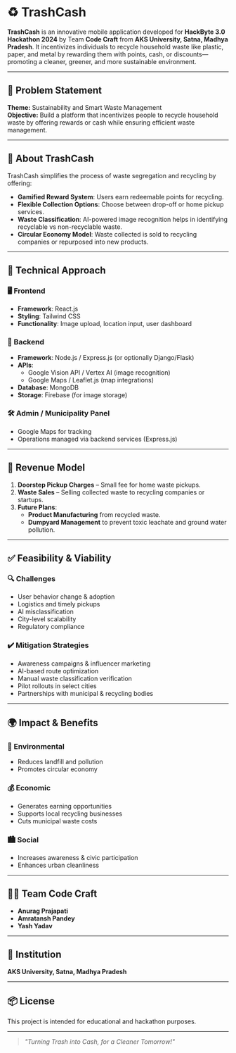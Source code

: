 # ♻️ TrashCash

**TrashCash** is an innovative mobile application developed for **HackByte 3.0 Hackathon 2024** by Team **Code Craft** from **AKS University, Satna, Madhya Pradesh**. It incentivizes individuals to recycle household waste like plastic, paper, and metal by rewarding them with points, cash, or discounts—promoting a cleaner, greener, and more sustainable environment.

---

## 🚀 Problem Statement

**Theme:** Sustainability and Smart Waste Management  
**Objective:** Build a platform that incentivizes people to recycle household waste by offering rewards or cash while ensuring efficient waste management.

---

## 📱 About TrashCash

TrashCash simplifies the process of waste segregation and recycling by offering:

- **Gamified Reward System**: Users earn redeemable points for recycling.
- **Flexible Collection Options**: Choose between drop-off or home pickup services.
- **Waste Classification**: AI-powered image recognition helps in identifying recyclable vs non-recyclable waste.
- **Circular Economy Model**: Waste collected is sold to recycling companies or repurposed into new products.

---

## 🧠 Technical Approach

### 🖥️ Frontend
- **Framework**: React.js
- **Styling**: Tailwind CSS
- **Functionality**: Image upload, location input, user dashboard

### 🔧 Backend
- **Framework**: Node.js / Express.js (or optionally Django/Flask)
- **APIs**: 
  - Google Vision API / Vertex AI (image recognition)
  - Google Maps / Leaflet.js (map integrations)
- **Database**: MongoDB
- **Storage**: Firebase (for image storage)

### 🛠️ Admin / Municipality Panel
- Google Maps for tracking
- Operations managed via backend services (Express.js)

---

## 💸 Revenue Model

1. **Doorstep Pickup Charges** – Small fee for home waste pickups.
2. **Waste Sales** – Selling collected waste to recycling companies or startups.
3. **Future Plans**:
   - **Product Manufacturing** from recycled waste.
   - **Dumpyard Management** to prevent toxic leachate and ground water pollution.

---

## ✅ Feasibility & Viability

### 🔍 Challenges
- User behavior change & adoption
- Logistics and timely pickups
- AI misclassification
- City-level scalability
- Regulatory compliance

### ✔️ Mitigation Strategies
- Awareness campaigns & influencer marketing
- AI-based route optimization
- Manual waste classification verification
- Pilot rollouts in select cities
- Partnerships with municipal & recycling bodies

---

## 🌍 Impact & Benefits

### 🌱 Environmental
- Reduces landfill and pollution
- Promotes circular economy

### 💰 Economic
- Generates earning opportunities
- Supports local recycling businesses
- Cuts municipal waste costs

### 🏙️ Social
- Increases awareness & civic participation
- Enhances urban cleanliness

---

## 👨‍💻 Team Code Craft

- **Anurag Prajapati**
- **Amratansh Pandey**
- **Yash Yadav**

---

## 📍 Institution

**AKS University, Satna, Madhya Pradesh**

---

## 📦 License

This project is intended for educational and hackathon purposes.

---

> *"Turning Trash into Cash, for a Cleaner Tomorrow!"*
